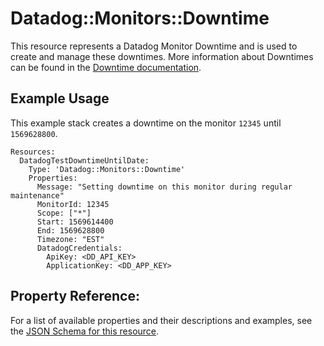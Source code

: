 # Datadog::Monitors::Downtime

This resource represents a Datadog Monitor Downtime and is used to create and manage these downtimes. More information about Downtimes can be found in the [Downtime documentation](https://docs.datadoghq.com/monitors/downtimes/).

## Example Usage

This example stack creates a downtime on the monitor `12345` until `1569628800`.

```
Resources:
  DatadogTestDowntimeUntilDate:
    Type: 'Datadog::Monitors::Downtime'
    Properties:
      Message: "Setting downtime on this monitor during regular maintenance"
      MonitorId: 12345
      Scope: ["*"]
      Start: 1569614400
      End: 1569628800
      Timezone: "EST"
      DatadogCredentials:
        ApiKey: <DD_API_KEY>
        ApplicationKey: <DD_APP_KEY>
```

## Property Reference:

For a list of available properties and their descriptions and examples, see the [JSON Schema for this resource](https://github.com/DataDog/datadog-cloudformation-resources/blob/master/datadog-monitors-downtime-handler/datadog-monitors-downtime.json).
